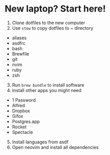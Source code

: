 # New laptop? Start here!

1. Clone dotfiles to the new computer
2. Use `stow` to copy dotfiles to ~ directory
- aliases
- asdfrc
- bash
- Brewfile
- git
- nvim 
- ruby
- zsh
3. Run `brew bundle` to install software
4. Install other apps you might need
- 1 Password
- Alfred
- Dropbox
- Gifox
- Postgres.app
- Rocket
- Spectacle
5. Install languages from asdf
6. Open neovim and install all dependencies
